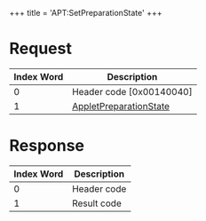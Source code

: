 +++
title = 'APT:SetPreparationState'
+++

# Request

| Index Word | Description                                                                     |
|------------|---------------------------------------------------------------------------------|
| 0          | Header code \[0x00140040\]                                                      |
| 1          | [AppletPreparationState](NS_and_APT_Services#appletpreparationstate "wikilink") |

# Response

| Index Word | Description |
|------------|-------------|
| 0          | Header code |
| 1          | Result code |
